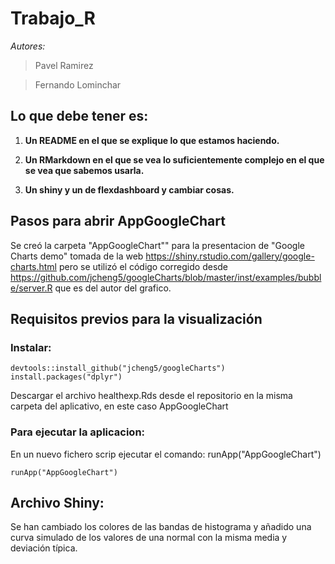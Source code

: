 # Trabajo_R

_Autores:_

>Pavel Ramirez

>Fernando Lominchar

## Lo que debe tener es: 

1) **Un README en el que se explique lo que estamos haciendo.**

2) **Un RMarkdown en el que se vea lo suficientemente complejo en el que se vea que sabemos usarla.**

3) **Un shiny y un de flexdashboard y cambiar cosas.**


## Pasos para abrir AppGoogleChart

Se creó la carpeta "AppGoogleChart"" para la presentacion de "Google Charts demo" tomada de la web https://shiny.rstudio.com/gallery/google-charts.html pero se utilizó el código corregido desde https://github.com/jcheng5/googleCharts/blob/master/inst/examples/bubble/server.R que es del autor del grafico.

## Requisitos previos para la visualización

### Instalar:
```
devtools::install_github("jcheng5/googleCharts")
install.packages("dplyr")
```
Descargar el archivo healthexp.Rds desde el repositorio en la misma carpeta del aplicativo, en este caso 
AppGoogleChart

### Para ejecutar la aplicacion:

En un nuevo fichero scrip ejecutar el comando: runApp("AppGoogleChart")

```
runApp("AppGoogleChart")
```
## Archivo Shiny:
Se han cambiado los colores de las bandas de histograma y añadido una curva simulado de los valores de una normal con 
la misma media y deviación típica.

